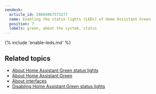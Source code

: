 ```yaml
---
zendesk:
  article_id: 28604867573277
  name: Enabling the status lights (LEDs) of Home Assistant Green
  position: 7
  labels: green, about the system, status
---
```


{% include 'enable-leds.md' %}

## Related topics

- [About Home Assistant Green status lights](/hc/en-us/articles/25210352599197/)
- [About Home Assistant Green](/hc/en-us/articles/25212448491165/)
- [About interfaces](/hc/en-us/articles/25212058857373)
- [Disabling Home Assistant Green status lights](/hc/en-us/articles/28604790232349)
